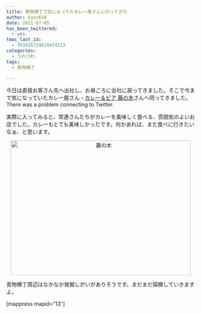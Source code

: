 ```yaml
---
title: 青物横丁で気になってたカレー屋さんに行ってきた
author: kazu634
date: 2011-07-05
has_been_twittered:
  - yes
tmac_last_id:
  - 303816724816474113
categories:
  - つれづれ
tags:
  - 青物横丁

---
```

今日は直接お客さん先へ出社し、お昼ごろに会社に戻ってきました。そこで今まで気になっていたカレー屋さん・<a href="http://r.tabelog.com/tokyo/A1315/A131501/13057264/" onclick="__gaTracker('send', 'event', 'outbound-article', 'http://r.tabelog.com/tokyo/A1315/A131501/13057264/', 'カレー＆ビア 藤の木');" target="_blank">カレー＆ビア 藤の木</a>さんへ伺ってきました。 There was a problem connecting to Twitter. 

実際に入ってみると、常連さんたちがカレーを美味しく食べる、雰囲気のよいお店でした。カレーもとても美味しかったです。何かあれば、また食べに行きたいなぁ、と思います。

<p style="text-align: center;">
<a href="http://www.flickr.com/photos/42332031@N02/5904377029/" onclick="__gaTracker('send', 'event', 'outbound-article', 'http://www.flickr.com/photos/42332031@N02/5904377029/', '');" title="藤の木 by kazu634, on Flickr"><img class="aligncenter" src="http://farm6.static.flickr.com/5280/5904377029_7f2f04a23d.jpg" alt="藤の木" width="480" height="360" /></a>
</p>

青物横丁周辺はなかなか発掘しがいがありそうです。まだまだ探検していきますよ。
  
[mappress mapid=&#8221;13&#8243;]
